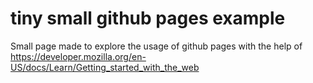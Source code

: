 # tiny small github pages example

Small page made to explore the usage of github pages with the help of https://developer.mozilla.org/en-US/docs/Learn/Getting_started_with_the_web
